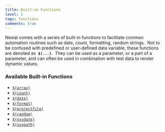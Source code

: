 ```yaml
---
title: Built-in Functions
level: 1
tags: functions
comments: true
---
```



Nexial comes with a series of built-in functions to facilitate common automation routines such as date, count, 
formatting, random strings.  Not to be confused with predefined or user-defined data variable, these functions are 
denoted as  **`$(...)`**.  They can be used as a parameter, or a part of a parameter, and can often be used in 
combination with test data to render dynamic values.

### Available Built-in Functions
- [`$(array)`]($(array))
- [`$(count)`]($(count))
- [`$(date)`]($(date))
- [`$(format)`]($(format))
- [`$(projectfile)`]($(projectfile))
- [`$(random)`]($(random))
- [`$(sysdate)`]($(sysdate))
- [`$(syspath)`]($(syspath))
